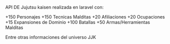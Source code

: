 API DE Jujutsu kaisen realizada en laravel con:

+150 Personajes
+150 Tecnicas Malditas
+20 Afiliaciones
+20 Ocupaciones
+15 Expansiones de Dominio
+100 Batallas
+50 Armas/Herramientas Malditas

Entre otras informaciones del universo JJK